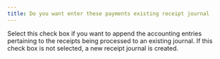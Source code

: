 ```yaml
---
title: Do you want enter these payments existing receipt journal
---
```



Select this check box if you want to append the accounting entries pertaining to the receipts being processed to an existing journal. If this check box is not selected, a new receipt journal is created.
